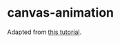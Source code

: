# canvas-animation

Adapted from [this tutorial](https://bocoup.com/blog/smoothly-animate-thousands-of-points-with-html5-canvas-and-d3).
